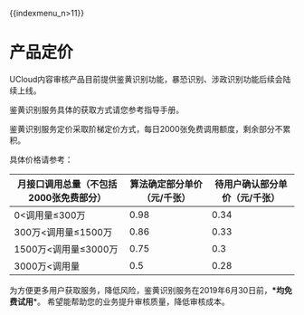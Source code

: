 {{indexmenu_n>11}}

# 产品定价

UCloud内容审核产品目前提供鉴黄识别功能，暴恐识别、涉政识别功能后续会陆续上线。

鉴黄识别服务具体的获取方式请您参考指导手册。

鉴黄识别服务定价采取阶梯定价方式，每日2000张免费调用额度，剩余部分不累积。

具体价格请参考：

| 月接口调用总量（不包括2000张免费部分） | 算法确定部分单价（元/千张） | 待用户确认部分单价（元/千张） |
| --------------------- | -------------- | --------------- |
| 0\<调用量≤300万           | 0.98           | 0.34            |
| 300万\<调用量≤1500万       | 0.86           | 0.33            |
| 1500万\<调用量≤3000万      | 0.75           | 0.3             |
| 3000万\<调用量            | 0.5            | 0.28            |

为方便更多用户获取服务，降低风险，鉴黄识别服务在2019年6月30日前，**\*均免费试用**\*。
希望能帮助您的业务提升审核质量，降低审核成本。
